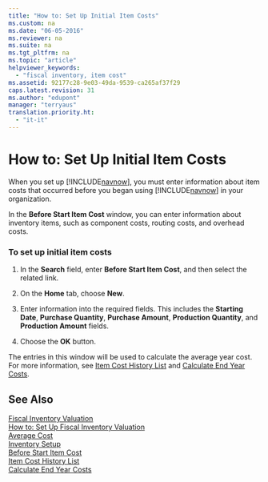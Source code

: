 ```yaml
---
title: "How to: Set Up Initial Item Costs"
ms.custom: na
ms.date: "06-05-2016"
ms.reviewer: na
ms.suite: na
ms.tgt_pltfrm: na
ms.topic: "article"
helpviewer_keywords: 
  - "fiscal inventory, item cost"
ms.assetid: 92177c28-9e03-49da-9539-ca265af37f29
caps.latest.revision: 31
ms.author: "edupont"
manager: "terryaus"
translation.priority.ht: 
  - "it-it"
---
```

# How to: Set Up Initial Item Costs
When you set up [!INCLUDE[navnow](../../ApplicationDesign/includes/navnow_md.md)], you must enter information about item costs that occurred before you began using [!INCLUDE[navnow](../../ApplicationDesign/includes/navnow_md.md)] in your organization.  
  
 In the **Before Start Item Cost** window, you can enter information about inventory items, such as component costs, routing costs, and overhead costs.  
  
### To set up initial item costs  
  
1.  In the **Search** field, enter **Before Start Item Cost**, and then select the related link.  
  
2.  On the **Home** tab, choose **New**.  
  
3.  Enter information into the required fields. This includes the **Starting Date**, **Purchase Quantity**, **Purchase Amount**, **Production Quantity**, and **Production Amount** fields.  
  
4.  Choose the **OK** button.  
  
 The entries in this window will be used to calculate the average year cost. For more information, see [Item Cost History List](../../LocalFunctionalityForMicrosoftDynamicsNav2016/Italy/-$-n_12118-item-cost-history-list-$-.md) and [Calculate End Year Costs](../../LocalFunctionalityForMicrosoftDynamicsNav2016/Italy/-$-b_12115-calculate-end-year-costs-$-.md).  
  
## See Also  
 [Fiscal Inventory Valuation](../../LocalFunctionalityForMicrosoftDynamicsNav2016/Italy/fiscal-inventory-valuation.md)   
 [How to: Set Up Fiscal Inventory Valuation](../../LocalFunctionalityForMicrosoftDynamicsNav2016/Italy/how-to-set-up-fiscal-inventory-valuation.md)   
 [Average Cost](../../Finance/average-cost.md)   
 [Inventory Setup](../Topic/\($%20T_313%20Inventory%20Setup%20$\).md)   
 [Before Start Item Cost](../../LocalFunctionalityForMicrosoftDynamicsNav2016/Italy/-$-n_12117-before-start-item-cost-$-.md)   
 [Item Cost History List](../../LocalFunctionalityForMicrosoftDynamicsNav2016/Italy/-$-n_12118-item-cost-history-list-$-.md)   
 [Calculate End Year Costs](../../LocalFunctionalityForMicrosoftDynamicsNav2016/Italy/-$-b_12115-calculate-end-year-costs-$-.md)